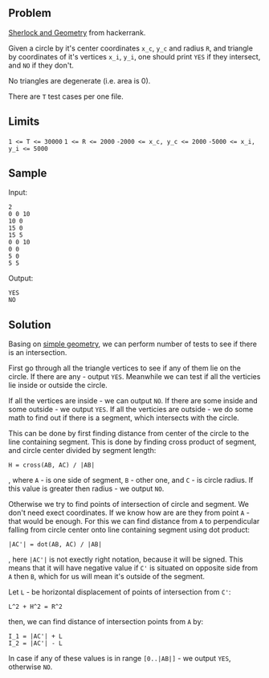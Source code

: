 Problem
-------

[Sherlock and Geometry](https://www.hackerrank.com/challenges/sherlock-and-geometry)
from hackerrank.

Given a circle by it's center coordinates `x_c`, `y_c` and radius `R`, and triangle by coordinates
of it's vertices `x_i`, `y_i`, one should print `YES` if they intersect, and `NO` if they don't.

No triangles are degenerate (i.e. area is 0).

There are `T` test cases per one file.

Limits
------

`1 <= T <= 30000`
`1 <= R <= 2000`
`-2000 <= x_c, y_c <= 2000`
`-5000 <= x_i, y_i <= 5000`

Sample
------

Input:

```
2
0 0 10
10 0
15 0
15 5
0 0 10
0 0
5 0
5 5
```

Output:

```
YES
NO
```

Solution
--------

Basing on [simple geometry](http://dimalev.github.io/algorithms/algorithm/computational-geometry.html),
we can perform number of tests to see if there is an intersection.

First go through all the triangle vertices to see if any of them lie on the circle. If there are any -
output `YES`. Meanwhile we can test if all the verticies lie inside or outside the circle.

If all the vertices are inside - we can output `NO`. If there are some inside and some outside - we
output `YES`. If all the verticies are outside - we do some math to find out if there is a segment,
which intersects with the circle.

This can be done by first finding distance from center of the circle to the line containing segment.
This is done by finding cross product of segment, and circle center divided by segment length:

```
H = cross(AB, AC) / |AB|
```

, where `A` - is one side of segment, `B` - other one, and `C` - is circle radius. If this value is
greater then radius - we output `NO`.

Otherwise we try to find points of intersection of circle and segment. We don't need exect coordinates.
If we know how are are they from point `A` - that would be enough. For this we can find distance from
`A` to perpendicular falling from circle center onto line containing segment using dot product:

```
|AC'| = dot(AB, AC) / |AB|
```

, here `|AC'|` is not exectly right notation, because it will be signed. This means that it will have
negative value if `C'` is situated on opposite side from `A` then `B`, which for us will mean it's
outside of the segment.

Let `L` - be horizontal displacement of points of intersection from `C'`:

```
L^2 + H^2 = R^2
```

then, we can find distance of intersection points from `A` by:

```
I_1 = |AC'| + L
I_2 = |AC'| - L
```

In case if any of these values is in range `[0..|AB|]` - we output `YES`, otherwise `NO`.